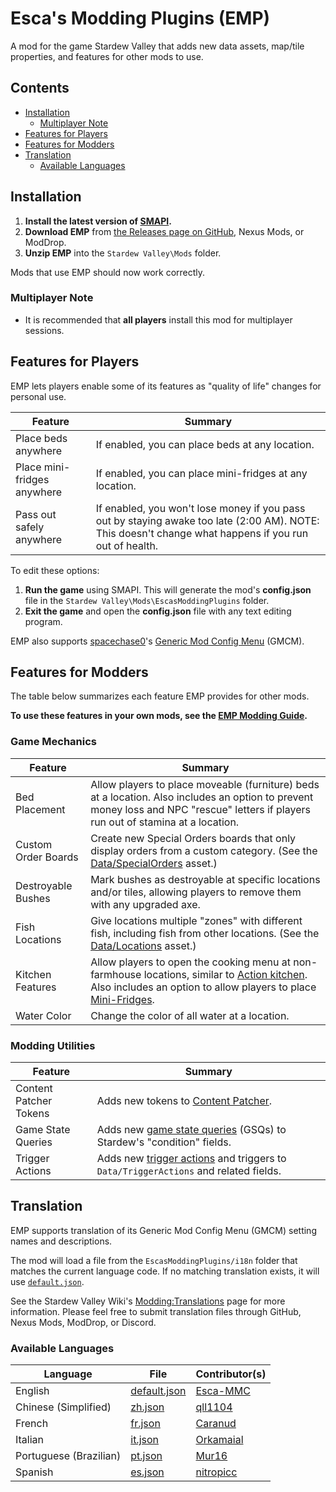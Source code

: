 # Esca's Modding Plugins (EMP)
A mod for the game Stardew Valley that adds new data assets, map/tile properties, and features for other mods to use.

## Contents
* [Installation](#installation)
  * [Multiplayer Note](#multiplayer-note)
* [Features for Players](#features-for-players)
* [Features for Modders](#features-for-modders)
* [Translation](#translation)
	* [Available Languages](#available-languages)

## Installation
1. **Install the latest version of [SMAPI](https://smapi.io/).**
2. **Download EMP** from [the Releases page on GitHub](https://github.com/Esca-MMC/EscasModdingPlugins/releases), Nexus Mods, or ModDrop.
3. **Unzip EMP** into the `Stardew Valley\Mods` folder.

Mods that use EMP should now work correctly.

### Multiplayer Note
* It is recommended that **all players** install this mod for multiplayer sessions.

## Features for Players
EMP lets players enable some of its features as "quality of life" changes for personal use.

Feature | Summary
--------|--------
Place beds anywhere | If enabled, you can place beds at any location.
Place mini-fridges anywhere | If enabled, you can place mini-fridges at any location.
Pass out safely anywhere | If enabled, you won't lose money if you pass out by staying awake too late (2:00 AM). NOTE: This doesn't change what happens if you run out of health.

To edit these options:

1. **Run the game** using SMAPI. This will generate the mod's **config.json** file in the `Stardew Valley\Mods\EscasModdingPlugins` folder.
2. **Exit the game** and open the **config.json** file with any text editing program.

EMP also supports [spacechase0](https://github.com/spacechase0)'s [Generic Mod Config Menu](https://spacechase0.com/mods/stardew-valley/generic-mod-config-menu/) (GMCM).

## Features for Modders
The table below summarizes each feature EMP provides for other mods.

**To use these features in your own mods, see the [EMP Modding Guide](emp-modding-guide.md).**

### Game Mechanics
Feature | Summary
--------|--------
Bed Placement | Allow players to place moveable (furniture) beds at a location. Also includes an option to prevent money loss and NPC "rescue" letters if players run out of stamina at a location.
Custom Order Boards | Create new Special Orders boards that only display orders from a custom category. (See the [Data/SpecialOrders](https://stardewvalleywiki.com/Modding:Special_orders) asset.)
Destroyable Bushes | Mark bushes as destroyable at specific locations and/or tiles, allowing players to remove them with any upgraded axe.
Fish Locations | Give locations multiple "zones" with different fish, including fish from other locations. (See the [Data/Locations](https://stardewvalleywiki.com/Modding:Location_data) asset.)
Kitchen Features | Allow players to open the cooking menu at non-farmhouse locations, similar to [Action kitchen](https://stardewvalleywiki.com/Modding:Maps#Tile_properties_2). Also includes an option to allow players to place [Mini-Fridges](https://stardewvalleywiki.com/Mini-Fridge).
Water Color | Change the color of all water at a location.

### Modding Utilities
Feature | Summary
--------|--------
Content Patcher Tokens | Adds new tokens to [Content Patcher](https://github.com/Pathoschild/StardewMods/tree/develop/ContentPatcher).
Game State Queries | Adds new [game state queries](https://stardewvalleywiki.com/Modding:Game_state_queries) (GSQs) to Stardew's "condition" fields.
Trigger Actions | Adds new [trigger actions](https://stardewvalleywiki.com/Modding:Trigger_actions) and triggers to `Data/TriggerActions` and related fields.

## Translation
EMP supports translation of its Generic Mod Config Menu (GMCM) setting names and descriptions.

The mod will load a file from the `EscasModdingPlugins/i18n` folder that matches the current language code. If no matching translation exists, it will use [`default.json`](https://github.com/Esca-MMC/EscasModdingPlugins/blob/master/EscasModdingPlugins/i18n/default.json).

See the Stardew Valley Wiki's [Modding:Translations](https://stardewvalleywiki.com/Modding:Translations) page for more information. Please feel free to submit translation files through GitHub, Nexus Mods, ModDrop, or Discord.

### Available Languages
Language | File | Contributor(s)
---------|------|------------
English | [default.json](https://github.com/Esca-MMC/EscasModdingPlugins/blob/master/EscasModdingPlugins/i18n/default.json) | [Esca-MMC](https://github.com/Esca-MMC)
Chinese (Simplified) | [zh.json](https://github.com/Esca-MMC/EscasModdingPlugins/blob/master/EscasModdingPlugins/i18n/zh.json) | [qll1104](https://www.nexusmods.com/users/218345023)
French | [fr.json](https://github.com/Esca-MMC/EscasModdingPlugins/blob/master/EscasModdingPlugins/i18n/fr.json) | [Caranud](https://www.nexusmods.com/users/745980)
Italian | [it.json](https://github.com/Esca-MMC/EscasModdingPlugins/blob/master/EscasModdingPlugins/i18n/it.json) | [Orkamaial](https://www.nexusmods.com/users/181358142)
Portuguese (Brazilian) | [pt.json](https://github.com/Esca-MMC/EscasModdingPlugins/blob/master/EscasModdingPlugins/i18n/pt.json) | [Mur16](https://next.nexusmods.com/profile/mur16)
Spanish | [es.json](https://github.com/Esca-MMC/EscasModdingPlugins/blob/master/EscasModdingPlugins/i18n/es.json) | [nitropicc](https://www.nexusmods.com/users/118950518)